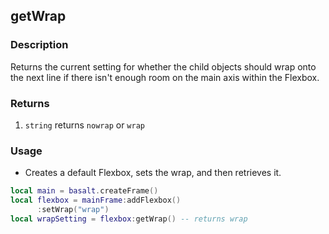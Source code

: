 ## getWrap

### Description

Returns the current setting for whether the child objects should wrap onto the next line if there isn't enough room on the main axis within the Flexbox.

### Returns

1. `string` returns `nowrap` or `wrap`

### Usage

* Creates a default Flexbox, sets the wrap, and then retrieves it.

```lua
local main = basalt.createFrame()
local flexbox = mainFrame:addFlexbox()
      :setWrap("wrap")
local wrapSetting = flexbox:getWrap() -- returns wrap
```

